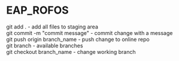# EAP_ROFOS

git add . - add all files to staging area  
git commit -m "commit message" - commit change with a message  
git push origin branch_name - push change to online repo  
git branch - available branches  
git checkout branch_name - change working branch  
